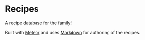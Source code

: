 # Recipes

A recipe database for the family!

Built with [Meteor](http://meteor.com) and uses [Markdown](http://daringfireball.net/projects/markdown/) for authoring of the recipes.
